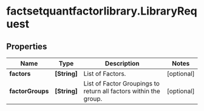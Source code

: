 # factsetquantfactorlibrary.LibraryRequest

## Properties

Name | Type | Description | Notes
------------ | ------------- | ------------- | -------------
**factors** | **[String]** | List of Factors.  | [optional] 
**factorGroups** | **[String]** | List of Factor Groupings to return all factors within the group.  | [optional] 


